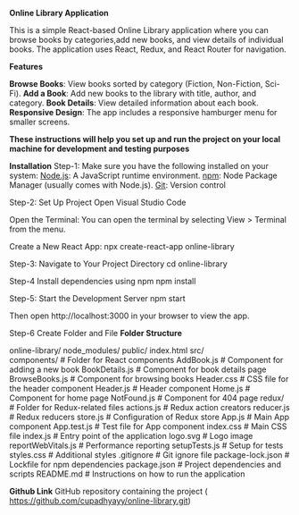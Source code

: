 **Online Library Application**

 This is a simple React-based Online Library application where you can browse books by categories,add new books, 
 and view details of individual books. The application uses React, Redux, and React Router for navigation.

 **Features**

 **Browse Books**: View books sorted by category (Fiction, Non-Fiction, Sci-Fi).
 **Add a Book**: Add new books to the library with title, author, and category.
 **Book Details**: View detailed information about each book.
 **Responsive Design**: The app includes a responsive hamburger menu for smaller screens.

**These instructions will help you set up and run the project on your local machine for development and testing purposes**

**Installation**
Step-1:
Make sure you have the following installed on your system: 
[Node.js](https://nodejs.org/): A JavaScript runtime environment.
[npm](https://www.npmjs.com/): Node Package Manager (usually comes with Node.js).
[Git](https://git-scm.com/): Version control

Step-2: Set Up Project
Open Visual Studio Code

Open the Terminal:
You can open the terminal by selecting View > Terminal from the menu.

Create a New React App:
npx create-react-app online-library

Step-3: Navigate to Your Project Directory
cd online-library 

Step-4 Install dependencies using npm 
npm install

Step-5: Start the Development Server
npm start

Then open  http://localhost:3000 in your browser to view the app.

Step-6 Create Folder and File 
 **Folder Structure**

online-library/
node_modules/
public/
index.html
src/        
components/          # Folder for React components
AddBook.js           # Component for adding a new book
BookDetails.js       # Component for book details page
BrowseBooks.js       # Component for browsing books
Header.css           # CSS file for the header component
Header.js            # Header component
Home.js              # Component for home page
NotFound.js          # Component for 404 page
redux/               # Folder for Redux-related files
actions.js           # Redux action creators
reducer.js           # Redux reducers
store.js             # Configuration of Redux store
App.js               # Main App component
App.test.js          # Test file for App component
index.css            # Main CSS file
index.js             # Entry point of the application
logo.svg             # Logo image
reportWebVitals.js   # Performance reporting
setupTests.js        # Setup for tests
styles.css           # Additional styles
.gitignore               # Git ignore file
package-lock.json        # Lockfile for npm dependencies
package.json             # Project dependencies and scripts
README.md                # Instructions on how to run the application

 **Github Link**
GitHub repository containing the project ( https://github.com/cupadhyayy/online-library.git)
